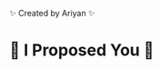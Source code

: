 <!DOCTYPE html>
<html lang="en">
<head>
<meta charset="UTF-8">
<meta name="viewport" content="width=device-width, initial-scale=1.0">
<title>I Proposed You 💍</title>
<style>
  @import url('https://fonts.googleapis.com/css2?family=Poppins:wght@500;700&display=swap');

  body {
    margin: 0;
    padding: 0;
    height: 100vh;
    background: radial-gradient(circle at bottom, #0b0c10, #1f2833);
    display: flex;
    justify-content: center;
    align-items: center;
    overflow: hidden;
    perspective: 1000px;
    font-family: 'Poppins', sans-serif;
  }

  .creator {
    position: absolute;
    top: 40px;
    font-size: 1.2em;
    color: #00ffff;
    text-shadow: 0 0 15px #00ffff, 0 0 25px #33ffff;
    animation: fadeIn 3s ease-in-out infinite alternate;
  }

  @keyframes fadeIn {
    from { opacity: 0.3; transform: translateY(-10px); }
    to { opacity: 1; transform: translateY(0); }
  }

  .ring {
    width: 220px;
    height: 220px;
    border: 6px solid #ff6699;
    border-radius: 50%;
    position: absolute;
    animation: spin 5s linear infinite;
    box-shadow: 0 0 40px #ff6699, inset 0 0 20px #ff3366;
  }

  @keyframes spin {
    from { transform: rotateX(0deg) rotateY(0deg); }
    to { transform: rotateX(360deg) rotateY(360deg); }
  }

  .heart {
    position: relative;
    width: 130px;
    height: 130px;
    background: #ff3366;
    transform: rotate(-45deg);
    box-shadow: 0 0 40px #ff3366;
    animation: float 3s ease-in-out infinite;
  }

  .heart::before,
  .heart::after {
    content: "";
    position: absolute;
    width: 130px;
    height: 130px;
    background: #ff3366;
    border-radius: 50%;
  }

  .heart::before {
    top: -65px;
    left: 0;
  }

  .heart::after {
    left: 65px;
    top: 0;
  }

  @keyframes float {
    0%, 100% { transform: translateY(0) rotate(-45deg); }
    50% { transform: translateY(-20px) rotate(-45deg); }
  }

  h1 {
    position: absolute;
    bottom: 100px;
    font-size: 2.8em;
    color: #ff3366;
    text-shadow: 0 0 25px #ff3366, 0 0 45px #ff6699;
    animation: glow 2s infinite alternate;
  }

  @keyframes glow {
    from { text-shadow: 0 0 10px #ff6699; }
    to { text-shadow: 0 0 30px #ff3366, 0 0 60px #ff6699; }
  }

  .light {
    position: absolute;
    width: 100vw;
    height: 100vh;
    background: radial-gradient(circle, rgba(255, 51, 102, 0.1) 0%, transparent 70%);
    animation: pulse 3s infinite;
  }

  @keyframes pulse {
    0%, 100% { opacity: 0.4; }
    50% { opacity: 1; }
  }
</style>
</head>
<body>

<div class="light"></div>
<div class="creator">✨ Created by Ariyan ✨</div>
<div class="ring"></div>
<div class="heart"></div>
<h1>💍 I Proposed You 💞</h1>

</body>
</html>
